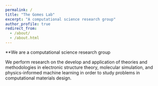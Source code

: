 ```yaml
---
permalink: /
title: "The Gomes Lab"
excerpt: "A computational science research group"
author_profile: true
redirect_from: 
  - /about/
  - /about.html
---
```


**We are a computational science research group

We perform research on the develop and application of theories and methodologies in electronic structure theory, molecular simulation, and physics-informed machine learning in order to study problems in computational materials design.
